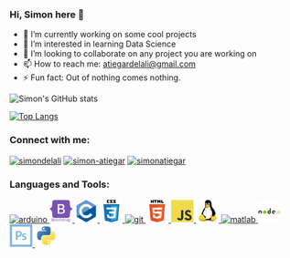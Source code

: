 ### Hi, Simon here 👋

<!--<p align="left">
  <img src="https://github.com/Simondelali/Simondelali/blob/main/web-developers.jpg" alt="Dev" width ="450px" height="250px">
</p>-->     

- 🔭 I’m currently working on some cool projects
- 🌱 I’m interested in learning Data Science
- 👯 I’m looking to collaborate on any project you are working on  
- 📫 How to reach me: atiegardelali@gmail.com
- ⚡ Fun fact: Out of nothing comes nothing.      

![Simon's GitHub stats](https://github-readme-stats.vercel.app/api?username=simondelali&show_icons=true&theme=merko)

[![Top Langs](https://github-readme-stats.vercel.app/api/top-langs/?username=simondelali&layout=compact)](https://github.com/simondelali/github-readme-stats)


     

<h3 align="left">Connect with me:</h3>      
<p align="left">
<a href="https://twitter.com/simondelali" target="blank"><img align="center" src="https://raw.githubusercontent.com/rahuldkjain/github-profile-readme-generator/master/src/images/icons/Social/twitter.svg" alt="simondelali" height="30" width="40" /></a>
<a href="https://linkedin.com/in/simon-atiegar" target="blank"><img align="center" src="https://raw.githubusercontent.com/rahuldkjain/github-profile-readme-generator/master/src/images/icons/Social/linked-in-alt.svg" alt="simon-atiegar" height="30" width="40" /></a>
<a href="https://kaggle.com/simonatiegar" target="blank"><img align="center" src="https://raw.githubusercontent.com/rahuldkjain/github-profile-readme-generator/master/src/images/icons/Social/kaggle.svg" alt="simonatiegar" height="30" width="40" /></a>
</p>

<h3 align="left">Languages and Tools:</h3>
<p align="left"> <a href="https://www.arduino.cc/" target="_blank" rel="noreferrer"> <img src="https://cdn.worldvectorlogo.com/logos/arduino-1.svg" alt="arduino" width="40" height="40"/> </a> <a href="https://getbootstrap.com" target="_blank" rel="noreferrer"> <img src="https://raw.githubusercontent.com/devicons/devicon/master/icons/bootstrap/bootstrap-plain-wordmark.svg" alt="bootstrap" width="40" height="40"/> </a> <a href="https://www.cprogramming.com/" target="_blank" rel="noreferrer"> <img src="https://raw.githubusercontent.com/devicons/devicon/master/icons/c/c-original.svg" alt="c" width="40" height="40"/> </a> <a href="https://www.w3schools.com/css/" target="_blank" rel="noreferrer"> <img src="https://raw.githubusercontent.com/devicons/devicon/master/icons/css3/css3-original-wordmark.svg" alt="css3" width="40" height="40"/> </a> <a href="https://git-scm.com/" target="_blank" rel="noreferrer"> <img src="https://www.vectorlogo.zone/logos/git-scm/git-scm-icon.svg" alt="git" width="40" height="40"/> </a> <a href="https://www.w3.org/html/" target="_blank" rel="noreferrer"> <img src="https://raw.githubusercontent.com/devicons/devicon/master/icons/html5/html5-original-wordmark.svg" alt="html5" width="40" height="40"/> </a> <a href="https://developer.mozilla.org/en-US/docs/Web/JavaScript" target="_blank" rel="noreferrer"> <img src="https://raw.githubusercontent.com/devicons/devicon/master/icons/javascript/javascript-original.svg" alt="javascript" width="40" height="40"/> </a> <a href="https://www.linux.org/" target="_blank" rel="noreferrer"> <img src="https://raw.githubusercontent.com/devicons/devicon/master/icons/linux/linux-original.svg" alt="linux" width="40" height="40"/> </a> <a href="https://www.mathworks.com/" target="_blank" rel="noreferrer"> <img src="https://upload.wikimedia.org/wikipedia/commons/2/21/Matlab_Logo.png" alt="matlab" width="40" height="40"/> </a> <a href="https://nodejs.org" target="_blank" rel="noreferrer"> <img src="https://raw.githubusercontent.com/devicons/devicon/master/icons/nodejs/nodejs-original-wordmark.svg" alt="nodejs" width="40" height="40"/> </a> <a href="https://www.photoshop.com/en" target="_blank" rel="noreferrer"> <img src="https://raw.githubusercontent.com/devicons/devicon/master/icons/photoshop/photoshop-line.svg" alt="photoshop" width="40" height="40"/> </a> <a href="https://www.python.org" target="_blank" rel="noreferrer"> <img src="https://raw.githubusercontent.com/devicons/devicon/master/icons/python/python-original.svg" alt="python" width="40" height="40"/> </a> </p>










<!---   <p><img align="center" src="https://github-readme-streak-stats.herokuapp.com/?user=simondelali&" alt="simondelali" /></p>  <p>&nbsp;<img align="center" src="https://github-readme-stats.vercel.app/api?username=simondelali&show_icons=true&theme=merko" alt="simondelali" /></p>
